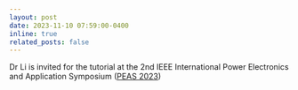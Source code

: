 ```yaml
---
layout: post
date: 2023-11-10 07:59:00-0400
inline: true
related_posts: false
---
```


Dr Li is invited for the tutorial at the 2nd IEEE International Power Electronics and Application Symposium ([PEAS 2023](http://peas.cpss.org.cn/))
